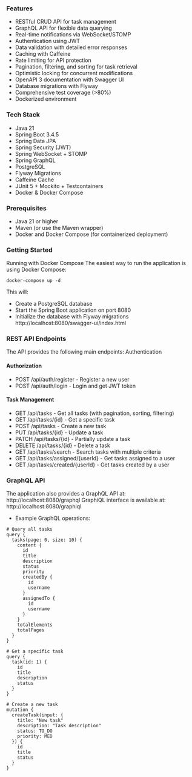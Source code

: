 ### Features

- RESTful CRUD API for task management
- GraphQL API for flexible data querying
- Real-time notifications via WebSocket/STOMP
- Authentication using JWT
- Data validation with detailed error responses
- Caching with Caffeine
- Rate limiting for API protection
- Pagination, filtering, and sorting for task retrieval
- Optimistic locking for concurrent modifications
- OpenAPI 3 documentation with Swagger UI
- Database migrations with Flyway
- Comprehensive test coverage (>80%)
- Dockerized environment

### Tech Stack

- Java 21
- Spring Boot 3.4.5
- Spring Data JPA
- Spring Security (JWT)
- Spring WebSocket + STOMP
- Spring GraphQL
- PostgreSQL
- Flyway Migrations
- Caffeine Cache
- JUnit 5 + Mockito + Testcontainers
- Docker & Docker Compose

### Prerequisites

- Java 21 or higher
- Maven (or use the Maven wrapper)
- Docker and Docker Compose (for containerized deployment)

### Getting Started
Running with Docker Compose
The easiest way to run the application is using Docker Compose:

```Build and start the application with PostgreSQL
docker-compose up -d
```

This will:

- Create a PostgreSQL database
- Start the Spring Boot application on port 8080
- Initialize the database with Flyway migrations
http://localhost:8080/swagger-ui/index.html

### REST API Endpoints
The API provides the following main endpoints:
Authentication
#### Authorization
- POST /api/auth/register - Register a new user
- POST /api/auth/login - Login and get JWT token

#### Task Management

- GET /api/tasks - Get all tasks (with pagination, sorting, filtering)
- GET /api/tasks/{id} - Get a specific task
- POST /api/tasks - Create a new task
- PUT /api/tasks/{id} - Update a task
- PATCH /api/tasks/{id} - Partially update a task
- DELETE /api/tasks/{id} - Delete a task
- GET /api/tasks/search - Search tasks with multiple criteria
- GET /api/tasks/assigned/{userId} - Get tasks assigned to a user
- GET /api/tasks/created/{userId} - Get tasks created by a user


### GraphQL API
The application also provides a GraphQL API at:
http://localhost:8080/graphql
GraphiQL interface is available at:
http://localhost:8080/graphiql

- Example GraphQL operations:
```
# Query all tasks
query {
  tasks(page: 0, size: 10) {
    content {
      id
      title
      description
      status
      priority
      createdBy {
        id
        username
      }
      assignedTo {
        id
        username
      }
    }
    totalElements
    totalPages
  }
}

# Get a specific task
query {
  task(id: 1) {
    id
    title
    description
    status
  }
}

# Create a new task
mutation {
  createTask(input: {
    title: "New task"
    description: "Task description"
    status: TO_DO
    priority: MED
  }) {
    id
    title
    status
  }
}
```
